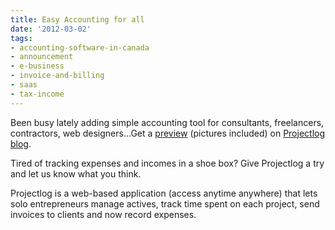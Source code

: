 ```yaml
---
title: Easy Accounting for all
date: '2012-03-02'
tags:
- accounting-software-in-canada
- announcement
- e-business
- invoice-and-billing
- saas
- tax-income
---
```


Been busy lately adding simple accounting tool for consultants, freelancers, contractors, web designers...Get a 
[preview](http://getprojectlog.com/blog/2012/03/02/easy-accounting-is-coming/) (pictures included) on 
[Projectlog blog](http://getprojectlog.com/blog/).

Tired of tracking expenses and incomes in a shoe box? Give Projectlog a try and let us know what you think.

Projectlog is a web-based application (access anytime anywhere) that lets solo entrepreneurs manage actives, track time spent on each project, send invoices to clients and now record expenses.
